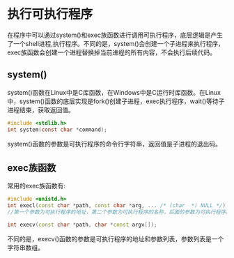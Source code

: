 # 执行可执行程序

在程序中可以通过system()和exec族函数进行调用可执行程序，底层逻辑是产生了一个shell进程,执行程序。不同的是，system()会创建一个子进程来执行程序，exec族函数会创建一个进程替换掉当前进程的所有内容，不会执行后续代码。

## system()

system()函数在Linux中是C库函数，在Windows中是C运行时库函数。在Linux中，system()函数的底层实现是fork()创建子进程，exec执行程序，wait()等待子进程结束，获取返回值。

```c
#include <stdlib.h>
int system(const char *command);
```

system()函数的参数是可执行程序的命令行字符串，返回值是子进程的退出码。

## exec族函数

常用的exec族函数有:
```c++
#include <unistd.h>
int execl(const char *path, const char *arg, ... /* (char  *) NULL */);
//第一个参数为可执行程序的地址，第二个参数为可执行程序的名称，后面的参数为可执行程序的参数列表，最后一个参数为NULL。

int execv(const char *path, char *const argv[]);
```
不同的是，execv()函数的参数是可执行程序的地址和参数列表，参数列表是一个字符串数组。


